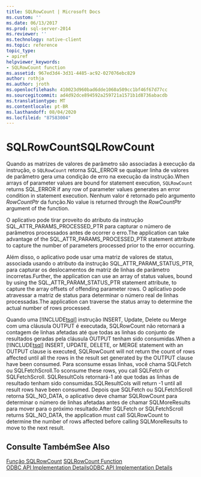 ```yaml
---
title: SQLRowCount | Microsoft Docs
ms.custom: ''
ms.date: 06/13/2017
ms.prod: sql-server-2014
ms.reviewer: ''
ms.technology: native-client
ms.topic: reference
topic_type:
- apiref
helpviewer_keywords:
- SQLRowCount function
ms.assetid: 967ed3d4-3d31-4485-ac92-027076ebc829
author: rothja
ms.author: jroth
ms.openlocfilehash: 410023d960bad6dde1060a509cc1bf46f67d77cc
ms.sourcegitcommit: ad4d92dce894592a259721a1571b1d8736abacdb
ms.translationtype: MT
ms.contentlocale: pt-BR
ms.lasthandoff: 08/04/2020
ms.locfileid: "87583004"
---
```

# <a name="sqlrowcount"></a><span data-ttu-id="5c679-102">SQLRowCount</span><span class="sxs-lookup"><span data-stu-id="5c679-102">SQLRowCount</span></span>
  <span data-ttu-id="5c679-103">Quando as matrizes de valores de parâmetro são associadas à execução da instrução, o `SQLRowCount` retorna SQL_ERROR se qualquer linha de valores de parâmetro gera uma condição de erro na execução da instrução.</span><span class="sxs-lookup"><span data-stu-id="5c679-103">When arrays of parameter values are bound for statement execution, `SQLRowCount` returns SQL_ERROR if any row of parameter values generates an error condition in statement execution.</span></span> <span data-ttu-id="5c679-104">Nenhum valor é retornado pelo argumento *RowCountPtr* da função.</span><span class="sxs-lookup"><span data-stu-id="5c679-104">No value is returned through the *RowCountPtr* argument of the function.</span></span>  
  
 <span data-ttu-id="5c679-105">O aplicativo pode tirar proveito do atributo da instrução SQL_ATTR_PARAMS_PROCESSED_PTR para capturar o número de parâmetros processados antes de ocorrer o erro.</span><span class="sxs-lookup"><span data-stu-id="5c679-105">The application can take advantage of the SQL_ATTR_PARAMS_PROCESSED_PTR statement attribute to capture the number of parameters processed prior to the error occurring.</span></span>  
  
 <span data-ttu-id="5c679-106">Além disso, o aplicativo pode usar uma matriz de valores de status, associada usando o atributo da instrução SQL_ATTR_PARAM_STATUS_PTR, para capturar os deslocamentos de matriz de linhas de parâmetro incorretas.</span><span class="sxs-lookup"><span data-stu-id="5c679-106">Further, the application can use an array of status values, bound by using the SQL_ATTR_PARAM_STATUS_PTR statement attribute, to capture the array offsets of offending parameter rows.</span></span> <span data-ttu-id="5c679-107">O aplicativo pode atravessar a matriz de status para determinar o número real de linhas processadas.</span><span class="sxs-lookup"><span data-stu-id="5c679-107">The application can traverse the status array to determine the actual number of rows processed.</span></span>  
  
 <span data-ttu-id="5c679-108">Quando uma [!INCLUDE[tsql](../../includes/tsql-md.md)] instrução INSERT, Update, Delete ou Merge com uma cláusula OUTPUT é executada, SQLRowCount não retornará a contagem de linhas afetadas até que todas as linhas do conjunto de resultados geradas pela cláusula OUTPUT tenham sido consumidas.</span><span class="sxs-lookup"><span data-stu-id="5c679-108">When a [!INCLUDE[tsql](../../includes/tsql-md.md)] INSERT, UPDATE, DELETE, or MERGE statement with an OUTPUT clause is executed, SQLRowCount will not return the count of rows affected until all the rows in the result set generated by the OUTPUT clause have been consumed.</span></span> <span data-ttu-id="5c679-109">Para sconsume essas linhas, você chama SQLFetch ou SQLFetchScroll.</span><span class="sxs-lookup"><span data-stu-id="5c679-109">To sconsume these rows, you call SQLFetch or SQLFetchScroll.</span></span> <span data-ttu-id="5c679-110">SQLResultCols retornará-1 até que todas as linhas de resultado tenham sido consumidas.</span><span class="sxs-lookup"><span data-stu-id="5c679-110">SQLResultCols will return -1 until all result rows have been consumed.</span></span> <span data-ttu-id="5c679-111">Depois que SQLFetch ou SQLFetchScroll retorna SQL_NO_DATA, o aplicativo deve chamar SQLRowCount para determinar o número de linhas afetadas antes de chamar SQLMoreResults para mover para o próximo resultado.</span><span class="sxs-lookup"><span data-stu-id="5c679-111">After SQLFetch or SQLFetchScroll returns SQL_NO_DATA, the application must call SQLRowCount to determine the number of rows affected before calling SQLMoreResults to move to the next result.</span></span>  
  
## <a name="see-also"></a><span data-ttu-id="5c679-112">Consulte Também</span><span class="sxs-lookup"><span data-stu-id="5c679-112">See Also</span></span>  
 <span data-ttu-id="5c679-113">[Função SQLRowCount](https://go.microsoft.com/fwlink/?LinkId=59367) </span><span class="sxs-lookup"><span data-stu-id="5c679-113">[SQLRowCount Function](https://go.microsoft.com/fwlink/?LinkId=59367) </span></span>  
 [<span data-ttu-id="5c679-114">ODBC API Implementation Details</span><span class="sxs-lookup"><span data-stu-id="5c679-114">ODBC API Implementation Details</span></span>](odbc-api-implementation-details.md)  
  
  
